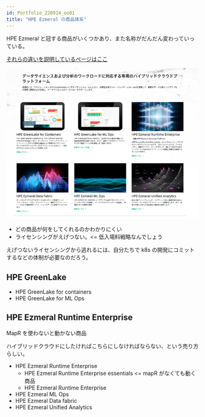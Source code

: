 ```yaml
---
id: Portfolio_220914_oo01
title: "HPE Ezmeral の商品体系"
---
```



HPE Ezmeral と冠する商品がいくつかあり、また名称がだんだん変わっていっている。

[それらの違いを説明しているページはここ](https://www.hpe.com/jp/ja/software.html?jumpid=ps_qd51pshi67_aid-520061467&ef_id=CjwKCAjw1ICZBhAzEiwAFfvFhNM8gWISps00982EGufh6Iied3KqHlyvYtPjoQcfHCZiQCLK7ovRAxoCUAYQAvD_BwE:G:s&s_kwcid=AL!13472!3!571343007835!p!!g!!ezmeral!14402221620!123744403822&)

![](ezmeral_portfolio_220914.png)


- どの商品が何をしてくれるのかわかりにくい
- ライセンシングがえげつない。<= 低入場料戦略なんでしょう

えげつないライセンシングから逃れるには、自分たちで k8s の開発にコミットするなどの体制が必要なのだろう。

## HPE GreenLake 

- HPE GreenLake for containers
- HPE GreenLake for ML Ops


## HPE Ezmeral Runtime Enterprise 

MapR を使わないと動かない商品

ハイブリッドクラウドにしたければこちらにしなければならない、という売り方らしい。

- HPE Ezmeral Runtime Enterprise
    - HPE Ezmeral Runtime Enterprise essentials <= mapR がなくても動く商品
    - HPE Ezmeral Runtime Enterprise
- HPE Ezmeral ML Ops
- HPE Ezmeral Data fabric
- HPE Ezmeral Unified Analytics






